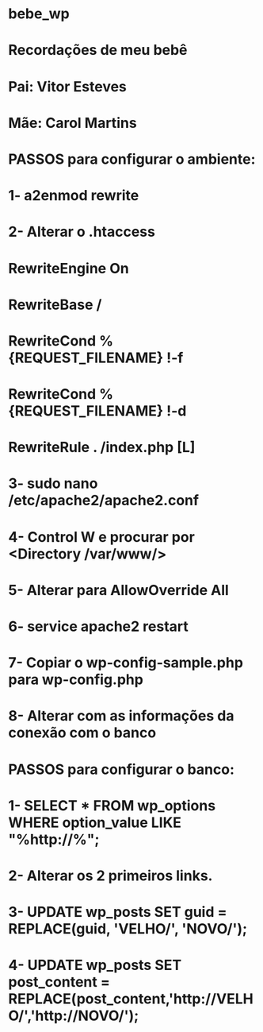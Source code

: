 # bebe_wp
# Recordações de meu bebê
# Pai: Vitor Esteves
# Mãe: Carol Martins
# 
# 
# PASSOS para configurar o ambiente:
# 1- a2enmod rewrite
# 2- Alterar o .htaccess
# <IfModule mod_rewrite.c>
#     RewriteEngine On
#     RewriteBase /
#     RewriteCond %{REQUEST_FILENAME} !-f
#     RewriteCond %{REQUEST_FILENAME} !-d
#     RewriteRule . /index.php [L]
# </IfModule>
# 3- sudo nano /etc/apache2/apache2.conf
# 4- Control W e procurar por <Directory /var/www/>
# 5- Alterar para AllowOverride All
# 6- service apache2 restart
# 7- Copiar o wp-config-sample.php para wp-config.php
# 8- Alterar com as informações da conexão com o banco
# 
# PASSOS para configurar o banco:
# 1- SELECT * FROM wp_options WHERE option_value LIKE "%http://%";
# 2- Alterar os 2 primeiros links.
# 3- UPDATE wp_posts SET guid = REPLACE(guid, 'VELHO/', 'NOVO/');
# 4- UPDATE wp_posts SET post_content = REPLACE(post_content,'http://VELHO/','http://NOVO/');
